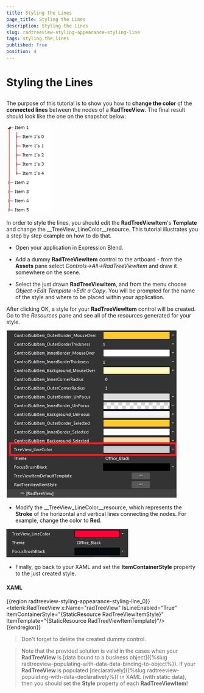 ```yaml
---
title: Styling the Lines
page_title: Styling the Lines
description: Styling the Lines
slug: radtreeview-styling-appearance-styling-line
tags: styling,the,lines
published: True
position: 4
---
```


# Styling the Lines



## 

The purpose of this tutorial is to show you how to __change the color__ of the __connected lines__ between the nodes of a __RadTreeView__. The final result should look like the one on the snapshot below:

![](images/RadTreeView_StylingAndAppearance_StylingLines_010.png)

In order to style the lines, you should edit the __RadTreeViewItem__'s __Template__ and change the __TreeView_LineColor__resource. This tutorial illustrates you a step by step example on how to do that.

* Open your application in Expression Blend. 


* Add a dummy __RadTreeViewItem__ control to the artboard - from the __Assets__ pane select *Controls->All->RadTreeViewItem* and draw it somewhere on the scene. 

* Select the just drawn __RadTreeViewItem__, and from the menu choose *Object->Edit Template->Edit a Copy*. You will be prompted for the name of the style and where to be placed within your application.

After clicking OK, a style for your __RadTreeViewItem__ control will be created. Go to the *Resources* pane and see all of the resources generated for your style.

![](images/RadTreeView_StylingAndAppearance_StylingLines_040.png)

* Modify the __TreeView_LineColor__resource, which represents the __Stroke__ of the horizontal and vertical lines connecting the nodes. For example, change the color to __Red__. 

![](images/RadTreeView_StylingAndAppearance_StylingLines_050.png)

* Finally, go back to your XAML and set the __ItemContainerStyle__ property to the just created style. 

#### __XAML__

{{region radtreeview-styling-appearance-styling-line_0}}
	<telerik:RadTreeView x:Name="radTreeView" IsLineEnabled="True"
	    ItemContainerStyle="{StaticResource RadTreeViewItemStyle}"
	    ItemTemplate="{StaticResource RadTreeViewItemTemplate}"/>
	{{endregion}}



>Don't forget to delete the created dummy control.

>Note that the provided solution is valid in the cases when your __RadTreeView__ is [data bound to a business object]({%slug radtreeview-populating-with-data-data-binding-to-object%}). If your __RadTreeView__ is populated [declaratively]({%slug radtreeview-populating-with-data-declaratively%}) in XAML (with static data), then you should set the __Style__ property of each __RadTreeViewItem__!
